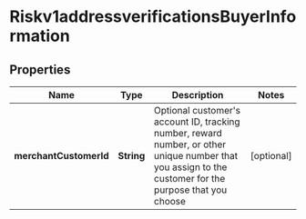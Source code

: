 
# Riskv1addressverificationsBuyerInformation

## Properties
Name | Type | Description | Notes
------------ | ------------- | ------------- | -------------
**merchantCustomerId** | **String** | Optional customer&#39;s account ID, tracking number, reward number, or other unique number that you assign to the customer for the purpose that you choose  |  [optional]



